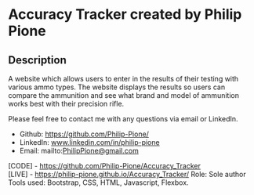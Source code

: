 # Accuracy Tracker created by Philip Pione

## Description
A website which allows users to enter in the results of their testing with various ammo types. The website displays the results so users can compare the ammunition and see what brand and model of ammunition works best with their precision rifle. 


Please feel free to contact me with any questions via email or LinkedIn.
- Github: https://github.com/Philip-Pione/
- LinkedIn: www.linkedin.com/in/philip-pione
- Email: mailto:PhilipPione@gmail.com


[CODE] - https://github.com/Philip-Pione/Accuracy_Tracker    
[LIVE] - https://philip-pione.github.io/Accuracy_Tracker/
Role: Sole author
Tools used: Bootstrap, CSS, HTML, Javascript, Flexbox.
